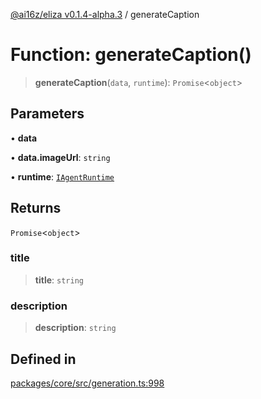 [@ai16z/eliza v0.1.4-alpha.3](../index.md) / generateCaption

# Function: generateCaption()

> **generateCaption**(`data`, `runtime`): `Promise`\<`object`\>

## Parameters

• **data**

• **data.imageUrl**: `string`

• **runtime**: [`IAgentRuntime`](../interfaces/IAgentRuntime.md)

## Returns

`Promise`\<`object`\>

### title

> **title**: `string`

### description

> **description**: `string`

## Defined in

[packages/core/src/generation.ts:998](https://github.com/ceasar28/TRUTH/blob/main/TRUTH_agent/packages/core/src/generation.ts#L998)
